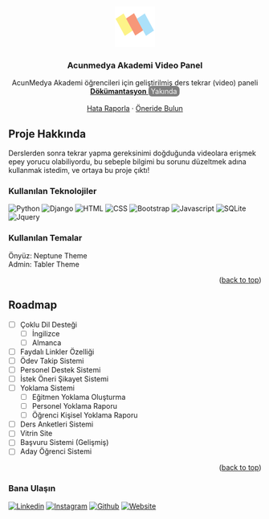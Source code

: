 <a name="readme-top"></a>


<!-- PROJECT LOGO -->
<br />
<div align="center">
    <img src="assets/static/base/img/acunmedya_akademi_logo.png" alt="Logo" width="80" height="80">

  <h3 align="center">Acunmedya Akademi Video Panel</h3>

 <p align="center">
    AcunMedya Akademi öğrencileri için geliştirilmiş ders tekrar (video) paneli
    <br />
    <a href="#">
        <strong>Dökümantasyon</strong>
    </a>
        <span style="background: gray;color: whitesmoke; padding: 2px 5px; border-radius: 7px">Yakında</span>
    <br />
    <br />
    <a href="https://github.com/furkannozay/AcademyProject/issues">Hata Raporla</a>
    ·
    <a href="https://github.com/furkannozay/AcademyProject/issues">Öneride Bulun</a>
  </p>
</div>

<!-- ABOUT THE PROJECT -->
## Proje Hakkında

Derslerden sonra tekrar yapma gereksinimi doğduğunda videolara
erişmek epey yorucu olabiliyordu, bu sebeple bilgimi bu sorunu
düzeltmek adına kullanmak istedim, ve ortaya bu proje çıktı! <br>

### Kullanılan Teknolojiler

![Python]
![Django] 
![HTML] 
![CSS]
![Bootstrap]
![Javascript]
![SQLite]
![Jquery]

### Kullanılan Temalar
Önyüz: Neptune Theme <br>
Admin: Tabler Theme

<p align="right">(<a href="#readme-top">back to top</a>)</p>


<!-- ROADMAP -->
## Roadmap
- [ ] Çoklu Dil Desteği
    - [ ] İngilizce
    - [ ] Almanca
- [ ] Faydalı Linkler Özelliği
- [ ] Ödev Takip Sistemi
- [ ] Personel Destek Sistemi
- [ ] İstek Öneri Şikayet Sistemi
- [ ] Yoklama Sistemi
    - [ ] Eğitmen Yoklama Oluşturma
    - [ ] Personel Yoklama Raporu
    - [ ] Öğrenci Kişisel Yoklama Raporu
- [ ] Ders Anketleri Sistemi
- [ ] Vitrin Site
- [ ] Başvuru Sistemi (Gelişmiş)
- [ ] Aday Öğrenci Sistemi
<p align="right">(<a href="#readme-top">back to top</a>)</p>


### Bana Ulaşın

[![Linkedin][linkedin-shield]][linkedin-url] 
[![Instagram][instagram-shield]][instagram-url]
[![Github][github-shield]][github-url]
[![Website][website-shield]][website-url]







[linkedin-shield]: https://img.shields.io/badge/-LinkedIn-black.svg?style=for-the-badge&logo=linkedin&colorB=555
[linkedin-url]: https://linkedin.com/in/furkannozay
[instagram-shield]: https://img.shields.io/badge/Instagram-E4405F?style=for-the-badge&logo=instagram&logoColor=white
[instagram-url]: https://instagram.com/furkanczay
[github-shield]: https://img.shields.io/badge/GitHub-100000?style=for-the-badge&logo=github&logoColor=white
[github-url]: https://github.com/furkannozay
[website-shield]: https://img.shields.io/badge/website-000000?style=for-the-badge&logo=About.me&logoColor=white
[website-url]: https://furkanozay.net
[Python]: https://img.shields.io/badge/Python-3776AB?style=for-the-badge&logo=python&logoColor=white
[Django]: https://img.shields.io/badge/Django-092E20?style=for-the-badge&logo=django&logoColor=white
[HTML]: https://img.shields.io/badge/HTML5-E34F26?style=for-the-badge&logo=html5&logoColor=white
[CSS]: https://img.shields.io/badge/CSS3-1572B6?style=for-the-badge&logo=css3&logoColor=white
[Javascript]: https://img.shields.io/badge/JavaScript-F7DF1E?style=for-the-badge&logo=javascript&logoColor=black
[Bootstrap]: https://img.shields.io/badge/Bootstrap-563D7C?style=for-the-badge&logo=bootstrap&logoColor=white
[SQLite]: https://img.shields.io/badge/SQLite-07405E?style=for-the-badge&logo=sqlite&logoColor=white
[JQuery]: https://img.shields.io/badge/jQuery-0769AD?style=for-the-badge&logo=jquery&logoColor=white


